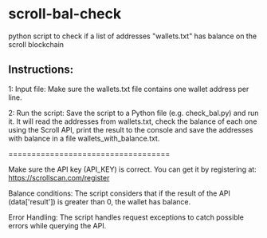 # scroll-bal-check
python script to check if a list of addresses "wallets.txt" has balance on the scroll blockchain

## Instructions:  
1: Input file: Make sure the wallets.txt file contains one wallet address per line.

2: Run the script: Save the script to a Python file (e.g. check_bal.py) and run it. It will read the addresses from wallets.txt, check the balance of each one using the Scroll API, print the result to the console and save the addresses with balance in a file wallets_with_balance.txt.

===================================

Make sure the API key (API_KEY) is correct. You can get it by registering at: https://scrollscan.com/register

Balance conditions: The script considers that if the result of the API (data['result']) is greater than 0, the wallet has balance.

Error Handling: The script handles request exceptions to catch possible errors while querying the API.
